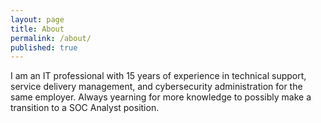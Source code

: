 ```yaml
---
layout: page
title: About
permalink: /about/
published: true
---
```


I am an IT professional with 15 years of experience in technical support, service delivery management, and cybersecurity administration for the same employer. Always yearning for more knowledge to possibly make a transition to a SOC Analyst position.
